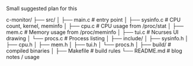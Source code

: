 
Small suggested plan for this 

c-monitor/
├── src/
│   ├── main.c           # entry point
│   ├── sysinfo.c        # CPU count, kernel, meminfo
│   ├── cpu.c            # CPU usage from /proc/stat
│   ├── mem.c            # Memory usage from /proc/meminfo
│   ├── tui.c            # Ncurses UI drawing
│   └── procs.c          # Process listing
│
├── include/
│   ├── sysinfo.h
│   ├── cpu.h
│   ├── mem.h
│   ├── tui.h
│   └── procs.h
│
├── build/               # compiled binaries
│
├── Makefile             # build rules
└── README.md            # blog notes / usage
